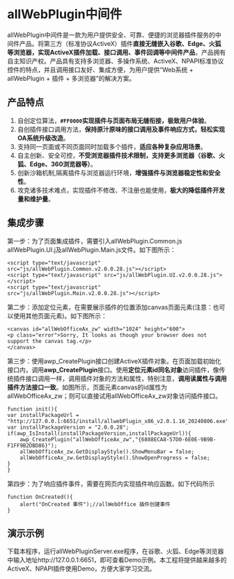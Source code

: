 # allWebPlugin中间件
allWebPlugin中间件是一款为用户提供安全、可靠、便捷的浏览器插件服务的中间件产品。将第三方（标准协议ActiveX）插件**直接无缝嵌入谷歌、Edge、火狐等浏览器，实现ActiveX插件加载、接口调用、事件回调等中间件产品**，产品拥有自主知识产权。产品具有支持多浏览器、多操作系统、ActiveX、NPAPI标准协议控件的特点，并且调用接口友好、集成方便，为用户提供“Web系统 + allWebPlugin + 插件 + 多浏览器”的解决方案。
## 产品特点
1. 自创定位算法，**`#FF0000`实现插件与页面布局无缝衔接，极致用户体验**。
2. 自创插件接口调用方法，**保持原汁原味的接口调用及事件响应方式，轻松实现OA系统升级改造**。
3. 支持同一页面或不同页面同时加载多个插件，**适应各种复杂应用场景**。
4. 自主创新、安全可控，**不受浏览器插件技术限制，支持更多浏览器（谷歌、火狐、Edge、360浏览器等）**。
5. 创新沙箱机制,隔离插件与浏览器运行环境，**增强插件与浏览器稳定性和安全性**。
6. 攻克诸多技术难点，实现插件不修改、不注册也能使用，**极大的降低插件开发量和维护量**。
## 集成步骤
​第一步：为了页面集成插件，需要引入allWebPlugin.Common.js allWebPlugin.UI.j及allWebPlugin.Main.js文件。如下图所示：
```
<script type="text/javascript" src="js/allWebPlugin.Common.v2.0.0.28.js"></script>
<script type="text/javascript" src="js/allWebPlugin.UI.v2.0.0.28.js"></script>
<script type="text/javascript" src="js/allWebPlugin.Main.v2.0.0.28.js"></script>
```	
第二步：添加定位元素，在需要展示插件的位置添加canvas页面元素(注意：也可以使用其他页面元素)。如下图所示：
```
<canvas id="allWebOfficeAx_zw" width="1024" height="600">
<p class="error">Sorry, It looks as though your browser does not support the canvas tag.</p>
</canvas>
```

第三步：使用awp_CreatePlugin接口创建ActiveX插件对象。在页面加载初始化接口内，调用**awp_CreatePlugin**接口。使用**定位元素id同名对象**访问插件，像传统插件接口调用一样，调用插件对象的方法和属性，特别注意，**调用读属性与调用插件方法接口一致**。如图所示，页面元素canvas的id属性为allWebOfficeAx_zw；则可以直接试用allWebOfficeAx_zw对象访问插件接口。
```
function init(){
var installPackageUrl = "http://127.0.0.1:6651/install/allwebPlugin_x86_v2.0.1.16_20240806.exe";
var installPackageVersion = "2.0.0.28";	
if(awp_IsInstall(installPackageVersion,installPackageUrl)){
    awp_CreatePlugin("allWebOfficeAx_zw","{6888ECA8-57D0-6E0E-9B9B-F1FF9B2DBD86}");
	allWebOfficeAx_zw.GetDisplayStyle().ShowMenuBar = false;
	allWebOfficeAx_zw.GetDisplayStyle().ShowOpenProgress = false;
}
}
```
第四步：为了响应插件事件，需要在网页内实现插件响应函数。如下代码所示
```
function OnCreated(){
	alert("OnCreated 事件");//allWebOffice 插件创建事件
}
```
## 演示示例
下载本程序，运行allWebPluginServer.exe程序，在谷歌、火狐、Edge等浏览器中输入地址http://127.0.0.1:6651，即可查看Demo示例。本工程将提供越来越多的ActiveX、NPAPI插件使用Demo，方便大家学习交流。


​
